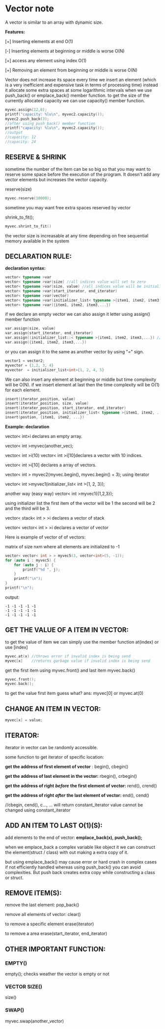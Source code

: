 # Vector note

A vector is similar to an array with dynamic size.

**Features:**

[+] Inserting elements at end O(1)

[-]  Inserting elements at beginning or middle is worse O(N)

[+] access any element using index O(1)

[+] Removing an element from beginning or middle is worse O(N)

Vector does not increase its space every time we insert an element (which is a very inefficient and expensive task in terms of processing time) instead it allocate some extra spaces at some logarithmic intervals when we use push_back() or emplace_back() member function. to get the size of the currently allocated capacity we can use capacity() member function.

```c++
myvec.assign(12,0);
printf("capacity: %lu\n", myvec2.capacity());
myvec2.push_back(3);
//after using push_back() member function
printf("capacity: %lu\n", myvec2.capacity());
//output
//capacity: 12
//capacity: 24
```

## RESERVE & SHRINK

sometime the number of the item can be so big so that you may want to reserve some space before the execution of the program. It doesn't add any vector elements but increases the vector capacity.

reserve(size)

```c++
myvec.reserve(10000);
```

sometime you may want free extra spaces reserved by vector

shrink_to_fit();

```c++
myvec.shrint_to_fit()
```

the vector size is increasable at any time depending on free sequential memory available in the system

## **DECLARATION RULE:**

**declaration  syntax:**

```c++
vector< typename >var
vector< typename >var(size) //all indices value will set to zero
vector< typename >var(size, value) //all indices value will be initialized with the argument "value" given
vector< typename >var(start_iterator, end_iterator)
vector< typename >var(vector)
vector< typename >var(initializer_list< typename >{item1, item2, item3,...}) //or just
vector< typename >var({item1, item2, item3,...})
```

if we declare an empty vector we can also assign it letter using assign() member function

```c++
var.assign(size, value)
var.assign(start_iterator, end_iterator)
var.assign((initializer_list::< typename >{item1, item2, item3,...}) //or just
var.assign({item1, item2, item3,...})
```

or you can assign it to the same as another vector by using "=" sign.

```c++
vector1 = vector2;
myvector = {1,2, 3, 4}
myvector  = initializer_list<int>{1, 2, 4, 5}
```

We can also insert any element at beginning or middle but time complexity will be O(N). if we insert element at last then the time complexity will be O(1) for each element.

```c++
insert(iterator_position, value)
insert(iterator_position, size, value) 
insert(iterater_position, start_iterator, end_iterator)
insert(iterator_position, initializer_list< typename >{item1, item2, ....}) //or just
insert(postion, {item1, item2, ...})
```

**Example: declaration**

vector< int>i declares an empty array.

vector< int >myvec(another_vec);

vector< int >i(10) vector< int >i[10]declares a vector with 10 indices.

vector< int >i[10] declares a array of vectors.

vector< int > myvec2(myvec.begin(), myvec.begin() + 3); using iterator

vector< int >myvec1(initializer_list< int >{1, 2, 3});  

another way (easy way) vector< int >myvec1({1,2,3});

using initializer list the first item of the vector will be 1 the second will be 2 and the third will be 3.

vector< stack< int > >i declares a vector of stack

vector< vector< int > >i declares a vector of vector

Here is example of vector of of vectors:

matrix of size nxm where all elements are initialized to -1

```c++
vector< vector< int > > myvec5(3, vector<int>(5, -1));
for (auto i : myvec5) {
    for (auto j : i) {
        printf("%d ", j);
    }
    printf("\n");
}
printf("\n");
```

output:

```
-1 -1 -1 -1 -1 
-1 -1 -1 -1 -1 
-1 -1 -1 -1 -1
```

## **GET THE VALUE OF A ITEM IN VECTOR:**

to get the value of item we can simply use the member function at(index) or use [index]

```c++
myvec.at(x) //throws error if invalid index is being send
myvec[x]    //returns garbage value if invalid index is being send
```

get the first item using myvec.front() and last item myvec.back()

```c++
myvec.front();
myvec.back();
```

to get the value first item guess what? ans: myvec[0] or myvec.at(0)

## CHANGE AN ITEM IN VECTOR:

```c++
myvec[x] = value;
```

## ITERATOR:

iterator in vector can be randomly accessible.

some function to get iterator of specific location:

**get the address of first element of vector** : begin(), cbegin()

**get the address of last element in the vector:** rbegin(), crbegin()

**get the address of right** ***before*** **the first element of vector:** rend(), crend()

**get the  address of right** ***after*** **the last element of vector:** end(), cend()

//cbegin, cend(), c..., ... will return constant_iterator value cannot be changed using constant_iterator

## ADD AN ITEM TO LAST O(1)(S):

add elements to the end of vector: **emplace_back(x), push_back();**

when we emplace_back a complex variable like object it we can construct the element(struct / class) with out making a extra copy of it.

but using emplace_back() may cause error or hard crash in complex cases if not efficiently handled  whereas using push_back() you can avoid complexities. But push back creates extra copy while constructing a class or struct.

## REMOVE ITEM(S):

remove the last element: pop_back()

remove all elements of vector: clear()

to remove a specific element erase(iterator)

to remove a area erase(start_iterator, end_iterator)

## OTHER IMPORTANT FUNCTION:

### EMPTY()

empty();  checks weather the vector is empty or not

### VECTOR SIZE()

size()

### SWAP()

myvec.swap(another_vector)